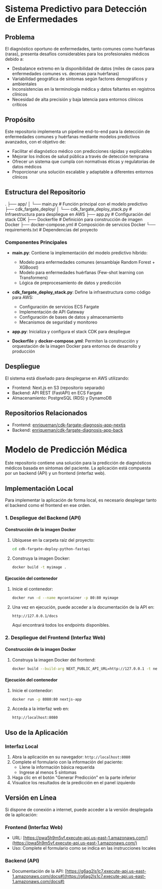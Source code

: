 # Sistema Predictivo para Detección de Enfermedades

## Problema

El diagnóstico oportuno de enfermedades, tanto comunes como huérfanas (raras), presenta desafíos considerables para los profesionales médicos debido a:

- Desbalance extremo en la disponibilidad de datos (miles de casos para enfermedades comunes vs. decenas para huérfanas)
- Variabilidad geográfica de síntomas según factores demográficos y ambientales
- Inconsistencias en la terminología médica y datos faltantes en registros clínicos
- Necesidad de alta precisión y baja latencia para entornos clínicos críticos

## Propósito

Este repositorio implementa un pipeline end-to-end para la detección de enfermedades comunes y huérfanas mediante modelos predictivos avanzados, con el objetivo de:

- Facilitar el diagnóstico médico con predicciones rápidas y explicables
- Mejorar los índices de salud pública a través de detección temprana
- Ofrecer un sistema que cumpla con normativas éticas y regulatorias de datos médicos
- Proporcionar una solución escalable y adaptable a diferentes entornos clínicos

## Estructura del Repositorio

.
├── app/
│   └── main.py                  # Función principal con el modelo predictivo
├── cdk_fargate_deploy/
│   └── cdk_fargate_deploy_stack.py  # Infraestructura para despliegue en AWS
├── app.py                       # Configuración del stack CDK
├── Dockerfile                   # Definición para construcción de imagen Docker
├── docker-compose.yml           # Composición de servicios Docker
└── requirements.txt             # Dependencias del proyecto


### Componentes Principales

- **main.py**: Contiene la implementación del modelo predictivo híbrido:
  - Modelo para enfermedades comunes (ensamblaje Random Forest + XGBoost)
  - Modelo para enfermedades huérfanas (Few-shot learning con Transformers)
  - Lógica de preprocesamiento de datos y predicción

- **cdk_fargate_deploy_stack.py**: Define la infraestructura como código para AWS:
  - Configuración de servicios ECS Fargate
  - Implementación de API Gateway
  - Configuración de bases de datos y almacenamiento
  - Mecanismos de seguridad y monitoreo

- **app.py**: Inicializa y configura el stack CDK para despliegue

- **Dockerfile** y **docker-compose.yml**: Permiten la construcción y orquestación de la imagen Docker para entornos de desarrollo y producción

## Despliegue

El sistema está diseñado para desplegarse en AWS utilizando:
- Frontend: Next.js en S3 (repositorio separado)
- Backend: API REST (FastAPI) en ECS Fargate
- Almacenamiento: PostgreSQL (RDS) y DynamoDB

## Repositorios Relacionados

- Frontend: [enriqueman/cdk-fargate-diagnosis-app-nextjs](https://github.com/enriqueman/cdk-fargate-diagnosis-app-nextjs)
- Backend: [enriqueman/cdk-fargate-diagnosis-app-back](https://github.com/enriqueman/cdk-fargate-diagnosis-app-back)


# Modelo de Predicción Médica

Este repositorio contiene una solución para la predicción de diagnósticos médicos basada en síntomas del paciente. La aplicación está compuesta por un backend (API) y un frontend (interfaz web).

## Implementación Local

Para implementar la aplicación de forma local, es necesario desplegar tanto el backend como el frontend en ese orden.

### 1. Despliegue del Backend (API)

#### Construcción de la imagen Docker

1. Ubíquese en la carpeta raíz del proyecto:
   ```bash
   cd cdk-fargate-deploy-python-fastapi
   ```

2. Construya la imagen Docker:
   ```bash
   docker build -t myimage .
   ```

#### Ejecución del contenedor

1. Inicie el contenedor:
   ```bash
   docker run -d --name mycontainer -p 80:80 myimage
   ```

2. Una vez en ejecución, puede acceder a la documentación de la API en:
   ```
   http://127.0.0.1/docs
   ```
   Aquí encontrará todos los endpoints disponibles.

### 2. Despliegue del Frontend (Interfaz Web)

#### Construcción de la imagen Docker

1. Construya la imagen Docker del frontend:
   ```bash
   docker build --build-arg NEXT_PUBLIC_API_URL=http://127.0.0.1 -t nextjs-app .
   ```

#### Ejecución del contenedor

1. Inicie el contenedor:
   ```bash
   docker run -p 8080:80 nextjs-app
   ```

2. Acceda a la interfaz web en:
   ```
   http://localhost:8080
   ```

## Uso de la Aplicación

### Interfaz Local

1. Abra la aplicación en su navegador: `http://localhost:8080`
2. Complete el formulario con la información del paciente:
   - Llene la información básica requerida
   - Ingrese al menos 5 síntomas
3. Haga clic en el botón "Generar Predicción" en la parte inferior
4. Visualice los resultados de la predicción en el panel izquierdo

## Versión en Línea

Si dispone de conexión a internet, puede acceder a la versión desplegada de la aplicación:

### Frontend (Interfaz Web)
- URL: [https://pwa5h9m5vf.execute-api.us-east-1.amazonaws.com/](https://pwa5h9m5vf.execute-api.us-east-1.amazonaws.com/)
- Uso: Complete el formulario como se indica en las instrucciones locales

### Backend (API)
- Documentación de la API: [https://g6ag2ls1c7.execute-api.us-east-1.amazonaws.com/docs#](https://g6ag2ls1c7.execute-api.us-east-1.amazonaws.com/docs#)
